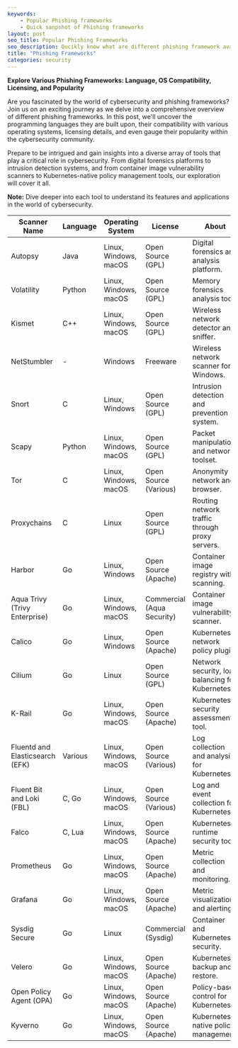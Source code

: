 ```yaml
---
keywords:
    - Popular Phishing frameworks
    - Quick sanpshot of Phishing frameworks
layout: post
seo_title: Popular Phishing Frameworks
seo_description: Qucikly know what are different phishing framework avaliable.
title: "Phishing Frameworks"
categories: security
---
```

**Explore Various Phishing Frameworks: Language, OS Compatibility, Licensing, and Popularity**

Are you fascinated by the world of cybersecurity and phishing frameworks? Join us on an exciting journey as we delve into a comprehensive overview of different phishing frameworks. In this post, we'll uncover the programming languages they are built upon, their compatibility with various operating systems, licensing details, and even gauge their popularity within the cybersecurity community.

Prepare to be intrigued and gain insights into a diverse array of tools that play a critical role in cybersecurity. From digital forensics platforms to intrusion detection systems, and from container image vulnerability scanners to Kubernetes-native policy management tools, our exploration will cover it all.

**Note:** Dive deeper into each tool to understand its features and applications in the world of cybersecurity.

| Scanner Name           | Language         | Operating System    | License           | About                                              | Popularity |
|------------------------|------------------|---------------------|-------------------|---------------------------------------------------|------------|
| Autopsy                | Java             | Linux, Windows, macOS | Open Source (GPL) | Digital forensics and analysis platform.       |      ***   |
| Volatility             | Python           | Linux, Windows, macOS | Open Source (GPL) | Memory forensics analysis tool.                |      ***   |
| Kismet                 | C++              | Linux, Windows, macOS | Open Source (GPL) | Wireless network detector and sniffer.         |      **    |
| NetStumbler            | -                | Windows             | Freeware          | Wireless network scanner for Windows.         |      *     |
| Snort                  | C                | Linux, Windows      | Open Source (GPL) | Intrusion detection and prevention system.     |      ***   |
| Scapy                  | Python           | Linux, Windows, macOS | Open Source (GPL) | Packet manipulation and network toolset.       |      ***   |
| Tor                    | C                | Linux, Windows, macOS | Open Source (Various) | Anonymity network and browser.               |      ***   |
| Proxychains            | C                | Linux               | Open Source (GPL) | Routing network traffic through proxy servers. |      ***   |
| Harbor                 | Go               | Linux, Windows      | Open Source (Apache) | Container image registry with scanning.       |      ***   |
| Aqua Trivy (Trivy Enterprise) | Go     | Linux, Windows, macOS | Commercial (Aqua Security) | Container image vulnerability scanner. |      ****  |
| Calico                 | Go               | Linux, Windows      | Open Source (Apache) | Kubernetes network policy plugin.             |      ***   |
| Cilium                 | Go               | Linux              | Open Source (GPL) | Network security, load balancing for Kubernetes. |      **    |
| K-Rail                 | Go               | Linux, Windows, macOS | Open Source (Apache) | Kubernetes security assessment tool.          |      **    |
| Fluentd and Elasticsearch (EFK) | Various | Linux, Windows, macOS | Open Source (Various) | Log collection and analysis for Kubernetes.  |      ***   |
| Fluent Bit and Loki (FBL) | C, Go       | Linux, Windows, macOS | Open Source (Various) | Log and event collection for Kubernetes.     |      ***   |
| Falco                  | C, Lua           | Linux, Windows, macOS | Open Source (Apache) | Kubernetes runtime security tool.            |      ***   |
| Prometheus             | Go               | Linux, Windows, macOS | Open Source (Apache) | Metric collection and monitoring.             |      ***   |
| Grafana                | Go               | Linux, Windows, macOS | Open Source (Apache) | Metric visualization and alerting.            |      ***   |
| Sysdig Secure          | Go               | Linux              | Commercial (Sysdig) | Container and Kubernetes security.           |      ***   |
| Velero                 | Go               | Linux, Windows, macOS | Open Source (Apache) | Kubernetes backup and restore.               |      ***   |
| Open Policy Agent (OPA) | Go             | Linux, Windows, macOS | Open Source (Apache) | Policy-based control for Kubernetes.         |      ***   |
| Kyverno                | Go               | Linux, Windows, macOS | Open Source (Apache) | Kubernetes-native policy management.         |      ***   |
